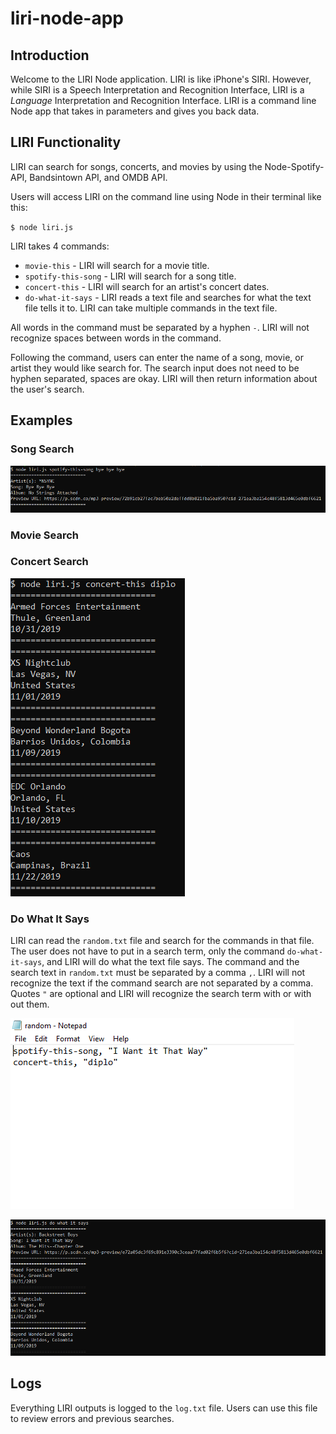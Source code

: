 # liri-node-app

## Introduction

Welcome to the LIRI Node application. LIRI is like iPhone's SIRI. However, while SIRI is a Speech Interpretation and Recognition Interface, LIRI is a _Language_ Interpretation and Recognition Interface. LIRI is a command line Node app that takes in parameters and gives you back data. 

## LIRI Functionality

LIRI can search for songs, concerts, and movies by using the Node-Spotify-API, Bandsintown API, and OMDB API. 

Users will access LIRI on the command line using Node in their terminal like this:

`$ node liri.js`

LIRI takes 4 commands:

* `movie-this` - LIRI will search for a movie title.
* `spotify-this-song` - LIRI will search for a song title.
* `concert-this` - LIRI will search for an artist's concert dates.
* `do-what-it-says` - LIRI reads a text file and searches for what the text file tells it to. LIRI can take multiple commands in the text file.

All words in the command must be separated by a hyphen `-`. LIRI will not recognize spaces between words in the command.

Following the command, users can enter the name of a song, movie, or artist they would like search for. The search input does not need to be hyphen separated, spaces are okay. LIRI will then return information about the user's search.

## Examples

### Song Search
![image info](./images/song.PNG)

### Movie Search


### Concert Search
![image info](./images/concert.PNG)

### Do What It Says

LIRI can read the `random.txt` file and search for the commands in that file. The user does not have to put in a search term, only the command `do-what-it-says`, and LIRI will do what the text file says. The command and the search text in `random.txt` must be separated by a comma `,`. LIRI will not recognize the text if the command search are not separated by a comma. Quotes `"` are optional and LIRI will recognize the search term with or with out them.

![image info](./images/text-input.PNG)

![image info](./images/do-what-it-says.PNG)

## Logs

Everything LIRI outputs is logged to the `log.txt` file. Users can use this file to review errors and previous searches.
